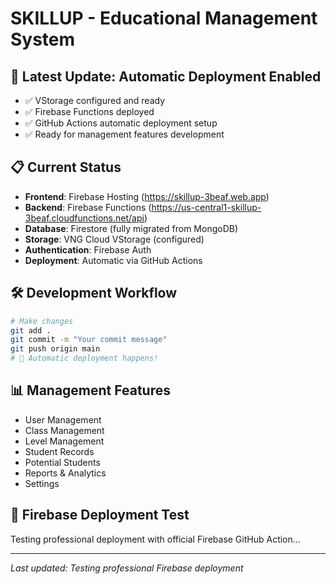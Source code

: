 # SKILLUP - Educational Management System

## 🚀 **Latest Update: Automatic Deployment Enabled**
- ✅ VStorage configured and ready
- ✅ Firebase Functions deployed
- ✅ GitHub Actions automatic deployment setup
- ✅ Ready for management features development

## 📋 **Current Status**
- **Frontend**: Firebase Hosting (https://skillup-3beaf.web.app)
- **Backend**: Firebase Functions (https://us-central1-skillup-3beaf.cloudfunctions.net/api)
- **Database**: Firestore (fully migrated from MongoDB)
- **Storage**: VNG Cloud VStorage (configured)
- **Authentication**: Firebase Auth
- **Deployment**: Automatic via GitHub Actions

## 🛠️ **Development Workflow**
```bash
# Make changes
git add .
git commit -m "Your commit message"
git push origin main
# 🚀 Automatic deployment happens!
```

## 📊 **Management Features**
- User Management
- Class Management  
- Level Management
- Student Records
- Potential Students
- Reports & Analytics
- Settings

## 🔐 **Firebase Deployment Test**
Testing professional deployment with official Firebase GitHub Action...

---
*Last updated: Testing professional Firebase deployment*
